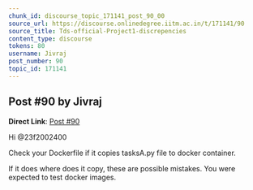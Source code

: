 ```yaml
---
chunk_id: discourse_topic_171141_post_90_00
source_url: https://discourse.onlinedegree.iitm.ac.in/t/171141/90
source_title: Tds-official-Project1-discrepencies
content_type: discourse
tokens: 80
username: Jivraj
post_number: 90
topic_id: 171141
---
```


## Post #90 by Jivraj

**Direct Link**: [Post #90](https://discourse.onlinedegree.iitm.ac.in/t/171141/90)

Hi @23f2002400

Check your Dockerfile if it copies tasksA.py file to docker container.

If it does where does it copy, these are possible mistakes. You were expected to test docker images.
